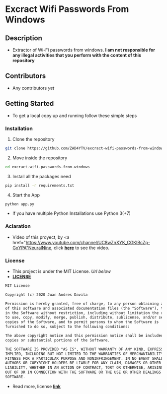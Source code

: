 # Excract Wifi Passwords From Windows

## Description

- Extractor of Wi-Fi passwords from windows. **I am not responsible for any illegal activities that you perform with the  content of this repository**

## Contributors

- Any contributors *yet*

## Getting Started

- To get a local copy up and running follow these simple steps

### Installation

1. Clone the repository

```sh
git clone https://github.com/ZAD4YTV/excract-wifi-passwords-from-windows/
```

2. Move inside the repository

```sh
cd excract-wifi-passwords-from-windows
```

3. Install all the packages need

```sh
pip install -r requirements.txt
```

4. Start the App

```sh
python app.py
```

- If you have multiple Python Installations use Python 3(+7)

### Aclaration

- Video of this proyect, by <a href="https://www.youtube.com/channel/UC8wZnXYK_CGKlBcZp-GxYPA"NeuralNine</a>, click <a href="<https://www.youtube.com/watch?v=J_qQuxdnfTE">**here**</a> to see the video.

### License

- This project is under the MIT License. _Url below_
- <a href="https://github.com/ZAD4YTV/excract-wifi-passwords-from-windows/LICENSE">**LICENSE**</a>

```txt
MIT License

Copyright (c) 2020 Juan Andres Davila

Permission is hereby granted, free of charge, to any person obtaining a copy
of this software and associated documentation files (the "Software"), to deal
in the Software without restriction, including without limitation the rights
to use, copy, modify, merge, publish, distribute, sublicense, and/or sell
copies of the Software, and to permit persons to whom the Software is
furnished to do so, subject to the following conditions:

The above copyright notice and this permission notice shall be included in all
copies or substantial portions of the Software.

THE SOFTWARE IS PROVIDED "AS IS", WITHOUT WARRANTY OF ANY KIND, EXPRESS OR
IMPLIED, INCLUDING BUT NOT LIMITED TO THE WARRANTIES OF MERCHANTABILITY,
FITNESS FOR A PARTICULAR PURPOSE AND NONINFRINGEMENT. IN NO EVENT SHALL THE
AUTHORS OR COPYRIGHT HOLDERS BE LIABLE FOR ANY CLAIM, DAMAGES OR OTHER
LIABILITY, WHETHER IN AN ACTION OF CONTRACT, TORT OR OTHERWISE, ARISING FROM,
OUT OF OR IN CONNECTION WITH THE SOFTWARE OR THE USE OR OTHER DEALINGS IN THE
SOFTWARE.
```

- Read more, license <a href="https://mit-license.org/">**link**</a>

